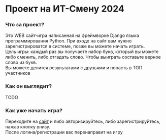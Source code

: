# Проект на ИТ-Смену 2024
### Что за проект?
Это WEB сайт-игра написанная на фреймворке Django языка программирования Python. При входе на сайт вам нужно зарегистрироватся в системе, позже вы можете начать играть. <br>
Цель игры: каждый раз вы получаете набор букв, который вы можете либо сменить, либо отгадать слово. Чтобы выиграть составьте верное слово из букв. <br>
Вы можете делится результатами с друзьями и попасть в ТОП участников
### Как он выглядит?
TODO
### Как уже начать игра?
Переходите на <a href="https://paulbaur.pythonanywhere.com/login">сайт</a> и либо авторизируйтесь, либо зарегистрируйтесь, нажав кнопку внизу. <br>После логина/регистрации вас перенаправит на игру
